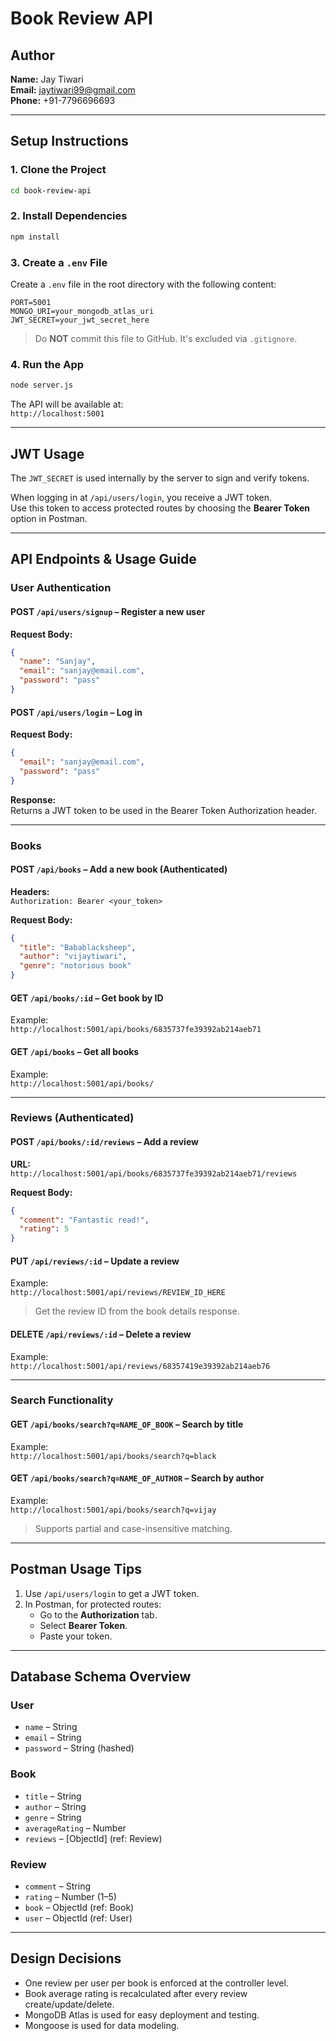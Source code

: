 # Book Review API

## Author
**Name:** Jay Tiwari  
**Email:** jaytiwari99@gmail.com  
**Phone:** +91-7796696693  

---

## Setup Instructions

### 1. Clone the Project
```bash
cd book-review-api
```

### 2. Install Dependencies
```bash
npm install
```

### 3. Create a `.env` File
Create a `.env` file in the root directory with the following content:

```
PORT=5001
MONGO_URI=your_mongodb_atlas_uri
JWT_SECRET=your_jwt_secret_here
```

> Do **NOT** commit this file to GitHub. It's excluded via `.gitignore`.

### 4. Run the App
```bash
node server.js
```

The API will be available at:  
`http://localhost:5001`

---

## JWT Usage

The `JWT_SECRET` is used internally by the server to sign and verify tokens.

When logging in at `/api/users/login`, you receive a JWT token.  
Use this token to access protected routes by choosing the **Bearer Token** option in Postman.

---

## API Endpoints & Usage Guide

### User Authentication

#### POST `/api/users/signup` – Register a new user
**Request Body:**
```json
{
  "name": "Sanjay",
  "email": "sanjay@email.com",
  "password": "pass"
}
```

#### POST `/api/users/login` – Log in
**Request Body:**
```json
{
  "email": "sanjay@email.com",
  "password": "pass"
}
```

**Response:**  
Returns a JWT token to be used in the Bearer Token Authorization header.

---

### Books

#### POST `/api/books` – Add a new book (Authenticated)
**Headers:**  
`Authorization: Bearer <your_token>`

**Request Body:**
```json
{
  "title": "Babablacksheep",
  "author": "vijaytiwari",
  "genre": "notorious book"
}
```

#### GET `/api/books/:id` – Get book by ID  
Example:  
`http://localhost:5001/api/books/6835737fe39392ab214aeb71`

#### GET `/api/books` – Get all books  
Example:  
`http://localhost:5001/api/books/`

---

### Reviews (Authenticated)

#### POST `/api/books/:id/reviews` – Add a review
**URL:**  
`http://localhost:5001/api/books/6835737fe39392ab214aeb71/reviews`

**Request Body:**
```json
{
  "comment": "Fantastic read!",
  "rating": 5
}
```

#### PUT `/api/reviews/:id` – Update a review  
Example:  
`http://localhost:5001/api/reviews/REVIEW_ID_HERE`  
> Get the review ID from the book details response.

#### DELETE `/api/reviews/:id` – Delete a review  
Example:  
`http://localhost:5001/api/reviews/68357419e39392ab214aeb76`

---

### Search Functionality

#### GET `/api/books/search?q=NAME_OF_BOOK` – Search by title  
Example:  
`http://localhost:5001/api/books/search?q=black`

#### GET `/api/books/search?q=NAME_OF_AUTHOR` – Search by author  
Example:  
`http://localhost:5001/api/books/search?q=vijay`

> Supports partial and case-insensitive matching.

---

## Postman Usage Tips

1. Use `/api/users/login` to get a JWT token.
2. In Postman, for protected routes:
   - Go to the **Authorization** tab.
   - Select **Bearer Token**.
   - Paste your token.

---

## Database Schema Overview

### User
- `name` – String  
- `email` – String  
- `password` – String (hashed)  

### Book
- `title` – String  
- `author` – String  
- `genre` – String  
- `averageRating` – Number  
- `reviews` – [ObjectId] (ref: Review)  

### Review
- `comment` – String  
- `rating` – Number (1–5)  
- `book` – ObjectId (ref: Book)  
- `user` – ObjectId (ref: User)  

---

## Design Decisions

- One review per user per book is enforced at the controller level.
- Book average rating is recalculated after every review create/update/delete.
- MongoDB Atlas is used for easy deployment and testing.
- Mongoose is used for data modeling.
